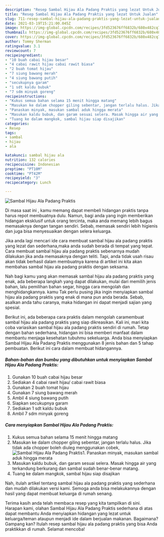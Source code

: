 ```yaml
---
description: "Resep Sambal Hijau Ala Padang Praktis yang lezat Untuk Jualan"
title: "Resep Sambal Hijau Ala Padang Praktis yang lezat Untuk Jualan"
slug: 711-resep-sambal-hijau-ala-padang-praktis-yang-lezat-untuk-jualan
date: 2021-03-19T15:21:00.045Z
image: https://img-global.cpcdn.com/recipes/3fd523676ff6832b/680x482cq70/sambal-hijau-ala-padang-praktis-foto-resep-utama.jpg
thumbnail: https://img-global.cpcdn.com/recipes/3fd523676ff6832b/680x482cq70/sambal-hijau-ala-padang-praktis-foto-resep-utama.jpg
cover: https://img-global.cpcdn.com/recipes/3fd523676ff6832b/680x482cq70/sambal-hijau-ala-padang-praktis-foto-resep-utama.jpg
author: Tommy Sherman
ratingvalue: 3.1
reviewcount: 7
recipeingredient:
- "10 buah cabai hijau besar"
- "4 cabai rawit hijau cabai rawit biasa"
- "2 buah tomat hijau"
- "7 siung bawang merah"
- "4 siung bawang putih"
- "secukupnya garam"
- "1 sdt kaldu bubuk"
- "7 sdm minyak goreng"
recipeinstructions:
- "Kukus semua bahan selama 15 menit hingga matang"
- "Masukan ke dalam chopper giling sebentar, jangan terlalu halus. Jika tidak ada chopper boleh diuleg menggunakan cobek,"
- "Panaskan minyak, masukan sambal aduk hingga merata"
- "Masukan kaldu bubuk, dan garam sesuai selera. Masak hingga air yang terkandung berkurang dan sambal sudah benar-benar matang."
- "Tuang ke dalam mangkok, sambal hijau siap disajikan"
categories:
- Resep
tags:
- sambal
- hijau
- ala

katakunci: sambal hijau ala 
nutrition: 132 calories
recipecuisine: Indonesian
preptime: "PT10M"
cooktime: "PT42M"
recipeyield: "3"
recipecategory: Lunch

---
```



![Sambal Hijau Ala Padang Praktis](https://img-global.cpcdn.com/recipes/3fd523676ff6832b/680x482cq70/sambal-hijau-ala-padang-praktis-foto-resep-utama.jpg)

Di masa  saat ini , kamu memang dapat membeli hidangan praktis tanpa harus repot membuatnya dulu. Namun, bagi anda yang ingin memberikan hidangan eksklusif untuk orang tercinta, maka anda memang lebih bagus memasaknya dengan tangan sendiri. Sebab, memasak sendiri lebih higienis dan juga bisa menyesuaikan dengan selera keluarga.

Jika anda lagi mencari ide cara membuat sambal hijau ala padang praktis yang lezat dan sederhana,maka anda sudah berada di tempat yang tepat. Cara membuat sambal hijau ala padang praktis  sebenarnya mudah dilakukan jika anda memasaknya dengan teliti. Tapi, anda tidak usah risau akan tidak berhasil dalam membuatnya 
karena di artikel ini kita akan membahas sambal hijau ala padang praktis dengan seksama.  



Nah bagi kamu yang akan memasak sambal hijau ala padang praktis yang enak, ada beberapa langkah yang dapat dilakukan, mulai dari memilih jenis bahan, lalu pemilihan bahan segar, hingga cara mengolah dan menghidangkannya. kamu Tak perlu pusing jika ingin menyiapkan sambal hijau ala padang praktis yang enak di mana pun anda berada. Sebab, asalkan anda  tahu caranya, maka hidangan ini dapat menjadi sajian yang spesial.

Berikut ini, ada beberapa cara praktis  dalam mengolah caramembuat sambal hijau ala padang praktis yang siap dikreasikan. Kali ini, mari kita coba variasikan sambal hijau ala padang praktis sendiri di rumah. Tetap dengan bahan sederhana, hidangan ini bisa memberi manfaat dalam membantu menjaga kesehatan tubuhmu sekeluarga. Anda bisa menyiapkan Sambal Hijau Ala Padang Praktis menggunakan 8 jenis bahan dan 5 tahap pembuatan. Berikut ini cara dalam membuat hidangannya.

<!--inarticleads1-->

##### Bahan-bahan dan bumbu yang dibutuhkan untuk menyiapkan Sambal Hijau Ala Padang Praktis:

1. Gunakan 10 buah cabai hijau besar
1. Sediakan 4 cabai rawit hijau/ cabai rawit biasa
1. Gunakan 2 buah tomat hijau
1. Gunakan 7 siung bawang merah
1. Ambil 4 siung bawang putih
1. Siapkan secukupnya garam
1. Sediakan 1 sdt kaldu bubuk
1. Ambil 7 sdm minyak goreng




<!--inarticleads2-->

##### Cara menyiapkan Sambal Hijau Ala Padang Praktis:

1. Kukus semua bahan selama 15 menit hingga matang
1. Masukan ke dalam chopper giling sebentar, jangan terlalu halus. Jika tidak ada chopper boleh diuleg menggunakan cobek,
<img src="//assets-global.cpcdn.com/assets/icons/button_play-2c75c40dde080a61004c1f40b05d8f140eaff45d7e9e6481dc71c63d2e7c4909.png" alt="Sambal Hijau Ala Padang Praktis">1. Panaskan minyak, masukan sambal aduk hingga merata
1. Masukan kaldu bubuk, dan garam sesuai selera. Masak hingga air yang terkandung berkurang dan sambal sudah benar-benar matang.
1. Tuang ke dalam mangkok, sambal hijau siap disajikan




Nah, itulah artikel tentang  sambal hijau ala padang praktis  yang sederhana dan mudah dilakukan versi kami. Semoga anda bisa melakukannya dengan hasil yang dapat membuat keluarga di rumah senang. 

Terima kasih anda telah membaca resep yang kita tampilkan di sini. Harapan kami, olahan  Sambal Hijau Ala Padang Praktis sederhana di atas dapat membantu Anda menyiapkan hidangan yang lezat untuk keluarga/teman ataupun menjadi ide dalam berjualan makanan. Bagaimana? Gampang kan? Itulah resep sambal hijau ala padang praktis yang bisa Anda praktikkan di rumah. Selamat mencoba!

